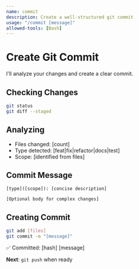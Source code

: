 ```yaml
---
name: commit
description: Create a well-structured git commit
usage: "/commit [message]"
allowed-tools: [Bash]
---
```


# Create Git Commit

I'll analyze your changes and create a clear commit.

## Checking Changes
```bash
git status
git diff --staged
```

## Analyzing
- Files changed: [count]
- Type detected: [feat|fix|refactor|docs|test]
- Scope: [identified from files]

## Commit Message
```
[type]([scope]): [concise description]

[Optional body for complex changes]
```

## Creating Commit
```bash
git add [files]
git commit -m "[message]"
```

✅ Committed: [hash] [message]

**Next**: `git push` when ready